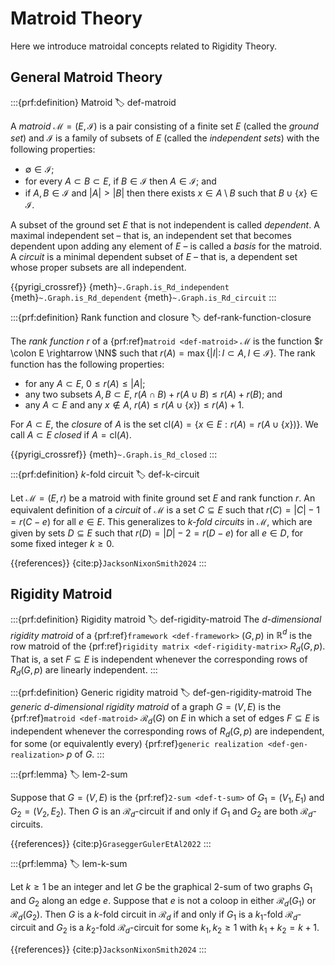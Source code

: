 # Matroid Theory

Here we introduce matroidal concepts related to Rigidity Theory.

## General Matroid Theory

:::{prf:definition} Matroid
:label: def-matroid

A _matroid_ $\mathcal{M}=(E, \mathcal{I})$ is a pair consisting of a finite set $E$ (called the _ground set_) and $\mathcal{I}$ is a family of subsets of $E$ (called the _independent sets_) with the following properties:

* $\emptyset \in \mathcal{I}$;
* for every $A \subset B \subset E$, if $B \in \mathcal{I}$ then $A \in \mathcal{I}$; and
* if $A,B\in \mathcal{I}$ and $|A|>|B|$ then there exists $x\in A\setminus B$ such that $B\cup \{x\}\in \mathcal{I}$.

A subset of the ground set $E$ that is not independent is called _dependent_. A maximal independent set
– that is, an independent set that becomes dependent upon adding any element of $E$ –
is called a _basis_ for the matroid.
A _circuit_ is a minimal dependent subset of $E$
– that is, a dependent set whose proper subsets are all independent.

{{pyrigi_crossref}} {meth}`~.Graph.is_Rd_independent`
{meth}`~.Graph.is_Rd_dependent`
{meth}`~.Graph.is_Rd_circuit`
:::


:::{prf:definition} Rank function and closure
:label: def-rank-function-closure

The _rank function_ $r$ of a {prf:ref}`matroid <def-matroid>` $\mathcal{M}$
is the function $r \colon E \rightarrow \NN$
such that $r(A)=\max\{|I| \colon I\subset A, I \in \mathcal{I} \}$.
The rank function has the following properties:

* for any $A\subset E$, $0\leq r(A) \leq |A|$;
* any two subsets $A,B\subset E$, $r(A\cap B) + r(A\cup B) \leq r(A)+r(B)$; and
* any $A\subset E$ and any $x\notin A$, $r(A) \leq r(A\cup \{x\}) \leq r(A)+1$.

For $A\subset E$, the _closure_ of $A$ is the set $\textrm{cl}(A)=\{x\in E: r(A)=r(A\cup \{x\}) \}$. We call $A\subset E$ _closed_ if $A = \textrm{cl}(A)$.

{{pyrigi_crossref}} {meth}`~.Graph.is_Rd_closed`
:::


:::{prf:definition} $k$-fold circuit
:label: def-k-circuit

Let $\mathcal{M}=(E,r)$ be a matroid with finite ground set $E$ and rank function $r$.
An equivalent definition of a _circuit_ of $\mathcal{M}$ is a set $C\subseteq E$ such that $r(C)=|C|-1=r(C-e)$
for all $e\in E$. This generalizes to _$k$-fold circuits_ in $\mathcal{M}$, which are given by sets $D\subseteq E$ such that
$r(D)=|D|-2=r(D-e)$ for all $e\in D$, for some fixed integer $k\geq 0$.

{{references}} {cite:p}`JacksonNixonSmith2024`
:::

## Rigidity Matroid

:::{prf:definition} Rigidity matroid
:label: def-rigidity-matroid
The _$d$-dimensional rigidity matroid_ of a {prf:ref}`framework <def-framework>` $(G, p)$ in $\mathbb{R}^d$ is the row matroid of the {prf:ref}`rigidity matrix <def-rigidity-matrix>` $R_d(G,p)$. That is, a set $F\subseteq E$ is independent whenever the corresponding rows of $R_d(G,p)$ are linearly independent.
:::


:::{prf:definition} Generic rigidity matroid
:label: def-gen-rigidity-matroid
The _generic $d$-dimensional rigidity matroid_ of a graph $G=(V,E)$ is the {prf:ref}`matroid <def-matroid>` $\mathcal{R}_d(G)$ on $E$ in which a set of edges $F\subseteq E$ is independent whenever the corresponding rows of $R_d(G,p)$ are independent, for some (or equivalently every) {prf:ref}`generic realization <def-gen-realization>` $p$ of $G$.
:::

:::{prf:lemma}
:label: lem-2-sum

Suppose that $G=(V,E)$ is the {prf:ref}`2-sum <def-t-sum>` of $G_1=(V_1,E_1)$ and $G_2=(V_2,E_2)$.
Then $G$ is an $\mathcal{R}_d$-circuit if and only if $G_1$ and $G_2$ are both
$\mathcal{R}_{d}$-circuits.

{{references}} {cite:p}`GraseggerGulerEtAl2022`
:::


:::{prf:lemma}
:label: lem-k-sum

Let $k\geq 1$ be an integer and let $G$ be the graphical 2-sum of two graphs $G_1$ and
$G_2$ along an edge $e$.
Suppose that $e$ is not a coloop in either $\mathcal{R}_d(G_1)$ or $\mathcal{R}_d(G_2)$.
Then $G$ is a $k$-fold circuit in $\mathcal{R}_d$ if and only if $G_1$ is a $k_1$-fold
$\mathcal{R}_d$-circuit and $G_2$ is a $k_2$-fold $\mathcal{R}_d$-circuit for some
$k_1,k_2\geq 1$ with $k_1+k_2=k+1$.

{{references}} {cite:p}`JacksonNixonSmith2024`
:::